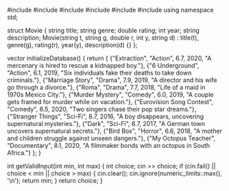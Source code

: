 #include <iostream>
#include <vector>
#include <string>
#include <cstdlib>
#include <ctime>
#include <limits>
using namespace std;

struct Movie {
    string title;
    string genre;
    double rating;
    int year;
    string description;
    Movie(string t, string g, double r, int y, string d)
        : title(t), genre(g), rating(r), year(y), description(d) {}
};

vector<Movie> initializeDatabase() {
    return {
        {"Extraction", "Action", 6.7, 2020, "A mercenary is hired to rescue a kidnapped boy."},
        {"6 Underground", "Action", 6.1, 2019, "Six individuals fake their deaths to take down criminals."},
        {"Marriage Story", "Drama", 7.9, 2019, "A director and his wife go through a divorce."},
        {"Roma", "Drama", 7.7, 2018, "Life of a maid in 1970s Mexico City."},
        {"Murder Mystery", "Comedy", 6.0, 2019, "A couple gets framed for murder while on vacation."},
        {"Eurovision Song Contest", "Comedy", 6.5, 2020, "Two singers chase their pop star dreams."},
        {"Stranger Things", "Sci-Fi", 8.7, 2016, "A boy disappears, uncovering supernatural mysteries."},
        {"Dark", "Sci-Fi", 8.7, 2017, "A German town uncovers supernatural secrets."},
        {"Bird Box", "Horror", 6.6, 2018, "A mother and children struggle against unseen dangers."},
        {"My Octopus Teacher", "Documentary", 8.1, 2020, "A filmmaker bonds with an octopus in South Africa."}
    };
}

int getValidInput(int min, int max) {
    int choice;
    cin >> choice;
    if (cin.fail() || choice < min || choice > max) {
        cin.clear();
        cin.ignore(numeric_limits<streamsize>::max(), '\n');
        return min;
    }
    return choice;
}
